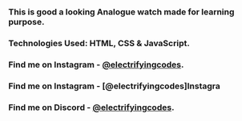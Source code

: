 ### This is good a looking Analogue watch made for learning purpose.

### Technologies Used: HTML, CSS & JavaScript.

### Find me on Instagram - [@electrifyingcodes][Instagram].

### Find me on Instagram - [@electrifyingcodes]Instagra

### Find me on Discord - [@electrifyingcodes][discord].

[Instagram]: https://www.instagram.com/electrifyingcodes
[discord]: https://discord.com/invite/VGj9tpuqhm
